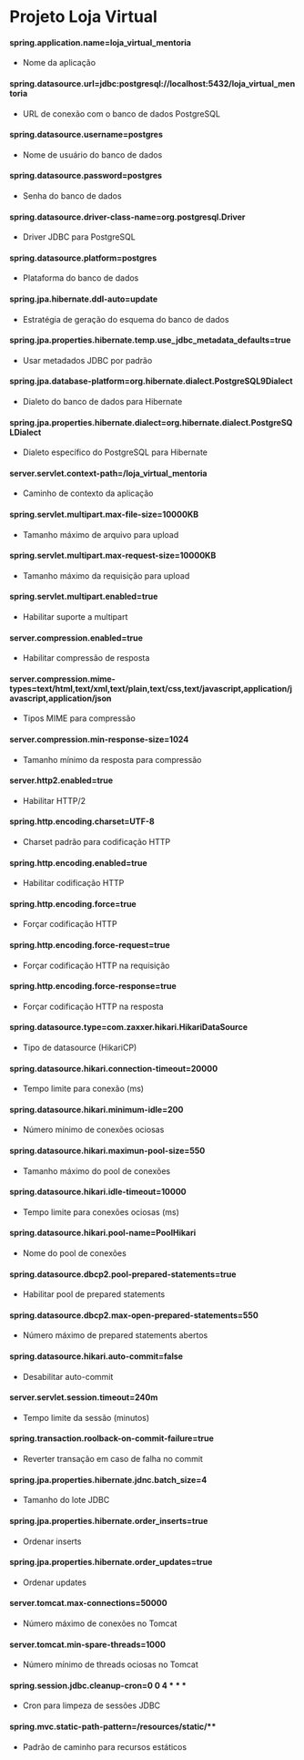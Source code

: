 # Projeto Loja Virtual


 
 #### spring.application.name=loja_virtual_mentoria
 -  Nome da aplicação

 #### spring.datasource.url=jdbc:postgresql://localhost:5432/loja_virtual_mentoria
 -  URL de conexão com o banco de dados PostgreSQL

 #### spring.datasource.username=postgres
 -  Nome de usuário do banco de dados

 #### spring.datasource.password=postgres
 -  Senha do banco de dados

 #### spring.datasource.driver-class-name=org.postgresql.Driver
 -  Driver JDBC para PostgreSQL

 #### spring.datasource.platform=postgres
 -  Plataforma do banco de dados

 #### spring.jpa.hibernate.ddl-auto=update
 -  Estratégia de geração do esquema do banco de dados

 #### spring.jpa.properties.hibernate.temp.use_jdbc_metadata_defaults=true
 -  Usar metadados JDBC por padrão

 #### spring.jpa.database-platform=org.hibernate.dialect.PostgreSQL9Dialect
 -  Dialeto do banco de dados para Hibernate

 #### spring.jpa.properties.hibernate.dialect=org.hibernate.dialect.PostgreSQLDialect
 -  Dialeto específico do PostgreSQL para Hibernate

 #### server.servlet.context-path=/loja_virtual_mentoria
 -  Caminho de contexto da aplicação

 #### spring.servlet.multipart.max-file-size=10000KB
 -  Tamanho máximo de arquivo para upload

 #### spring.servlet.multipart.max-request-size=10000KB
 -  Tamanho máximo da requisição para upload

 #### spring.servlet.multipart.enabled=true
 -  Habilitar suporte a multipart

 #### server.compression.enabled=true
 -  Habilitar compressão de resposta

 #### server.compression.mime-types=text/html,text/xml,text/plain,text/css,text/javascript,application/javascript,application/json
 -  Tipos MIME para compressão

 #### server.compression.min-response-size=1024
 -  Tamanho mínimo da resposta para compressão

 #### server.http2.enabled=true
 -  Habilitar HTTP/2

 #### spring.http.encoding.charset=UTF-8
 -  Charset padrão para codificação HTTP

 #### spring.http.encoding.enabled=true
 -  Habilitar codificação HTTP

 #### spring.http.encoding.force=true
 -  Forçar codificação HTTP

 #### spring.http.encoding.force-request=true
 -  Forçar codificação HTTP na requisição

 #### spring.http.encoding.force-response=true
 -  Forçar codificação HTTP na resposta

 #### spring.datasource.type=com.zaxxer.hikari.HikariDataSource
 -  Tipo de datasource (HikariCP)

 #### spring.datasource.hikari.connection-timeout=20000
 -  Tempo limite para conexão (ms)

 #### spring.datasource.hikari.minimum-idle=200
 -  Número mínimo de conexões ociosas

 #### spring.datasource.hikari.maximun-pool-size=550
 -  Tamanho máximo do pool de conexões

 #### spring.datasource.hikari.idle-timeout=10000
 -  Tempo limite para conexões ociosas (ms)

 #### spring.datasource.hikari.pool-name=PoolHikari
 -  Nome do pool de conexões

 #### spring.datasource.dbcp2.pool-prepared-statements=true
 -  Habilitar pool de prepared statements

 #### spring.datasource.dbcp2.max-open-prepared-statements=550
 -  Número máximo de prepared statements abertos

 #### spring.datasource.hikari.auto-commit=false
 -  Desabilitar auto-commit

 #### server.servlet.session.timeout=240m
 -  Tempo limite da sessão (minutos)

 #### spring.transaction.roolback-on-commit-failure=true
 -  Reverter transação em caso de falha no commit

 #### spring.jpa.properties.hibernate.jdnc.batch_size=4
 -  Tamanho do lote JDBC

 #### spring.jpa.properties.hibernate.order_inserts=true
 -  Ordenar inserts

 #### spring.jpa.properties.hibernate.order_updates=true
 -  Ordenar updates

 #### server.tomcat.max-connections=50000
 -  Número máximo de conexões no Tomcat

 #### server.tomcat.min-spare-threads=1000
 -  Número mínimo de threads ociosas no Tomcat

 #### spring.session.jdbc.cleanup-cron=0 0 4 * * *
 -  Cron para limpeza de sessões JDBC

 #### spring.mvc.static-path-pattern=/resources/static/**
 -  Padrão de caminho para recursos estáticos
  

  
  


